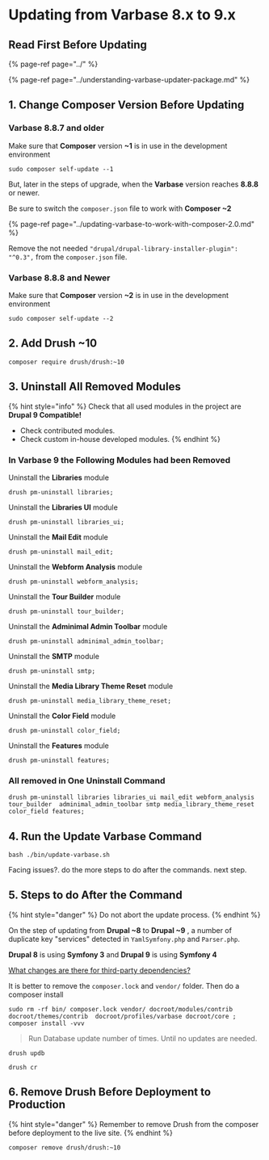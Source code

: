 # Updating from Varbase 8.x to 9.x

## Read First Before Updating

{% page-ref page="../" %}

{% page-ref page="../understanding-varbase-updater-package.md" %}

## 1. Change Composer Version Before Updating

### Varbase 8.8.7 and older

Make sure that **Composer** version **~1** is in use in the development environment

```text
sudo composer self-update --1
```

But, later in the steps of upgrade, when the **Varbase** version reaches **8.8.8** or newer.

Be sure to switch the `composer.json` file to work with **Composer ~2**

{% page-ref page="../updating-varbase-to-work-with-composer-2.0.md" %}

Remove the not needed `"drupal/drupal-library-installer-plugin": "^0.3",`  from the `composer.json` file.

### Varbase 8.8.8 and Newer

Make sure that **Composer** version **~2** is in use in the development environment

```text
sudo composer self-update --2
```

## 2. Add Drush ~10

```text
composer require drush/drush:~10
```

## 3. Uninstall All Removed Modules

{% hint style="info" %}
Check that all used modules in the project are **Drupal 9 Compatible!**

* Check contributed modules.
* Check custom in-house developed modules.
{% endhint %}

### In Varbase 9 the Following Modules had been Removed 

Uninstall the **Libraries** module

`drush pm-uninstall libraries;`

Uninstall the **Libraries UI** module

 `drush pm-uninstall libraries_ui;`

Uninstall the **Mail Edit** module

 `drush pm-uninstall mail_edit;`

Uninstall the **Webform Analysis** module

 `drush pm-uninstall webform_analysis;`

Uninstall the **Tour Builder** module

 `drush pm-uninstall tour_builder;`

Uninstall the **Adminimal Admin Toolbar** module

`drush pm-uninstall adminimal_admin_toolbar;`

Uninstall the **SMTP** module

`drush pm-uninstall smtp;`

Uninstall the **Media Library Theme Reset** module

`drush pm-uninstall media_library_theme_reset;`

Uninstall the **Color Field** module

 `drush pm-uninstall color_field;`

Uninstall the **Features** module

 `drush pm-uninstall features;`

### All removed in One Uninstall Command

```text
drush pm-uninstall libraries libraries_ui mail_edit webform_analysis tour_builder  adminimal_admin_toolbar smtp media_library_theme_reset color_field features;
```

## 4. Run the Update Varbase Command

```text
bash ./bin/update-varbase.sh
```

Facing issues?. do the more steps to do after the commands. next step.

## 5. **S**teps to do After the Command

{% hint style="danger" %}
Do not abort the update process.
{% endhint %}

 On the step of updating  from **Drupal ~8** to **Drupal ~9** , a number of duplicate key "services" detected in  `YamlSymfony.php` and `Parser.php`.

**Drupal 8** is using **Symfony 3** and **Drupal 9** is using **Symfony 4**

[What changes are there for third-party dependencies?](https://www.drupal.org/docs/understanding-drupal/how-drupal-9-is-made-and-what-is-included/what-changes-are-there-for-third)

It is better to remove the `composer.lock` and `vendor/` folder. Then do a composer install

```text
sudo rm -rf bin/ composer.lock vendor/ docroot/modules/contrib docroot/themes/contrib  docroot/profiles/varbase docroot/core ;
composer install -vvv
```

> Run Database update number of times. Until no updates are needed.

```text
drush updb
```

```text
drush cr
```

## 6. Remove Drush Before Deployment to Production

{% hint style="danger" %}
Remember to remove Drush from the composer before deployment to the live site.
{% endhint %}

```text
composer remove drush/drush:~10
```

